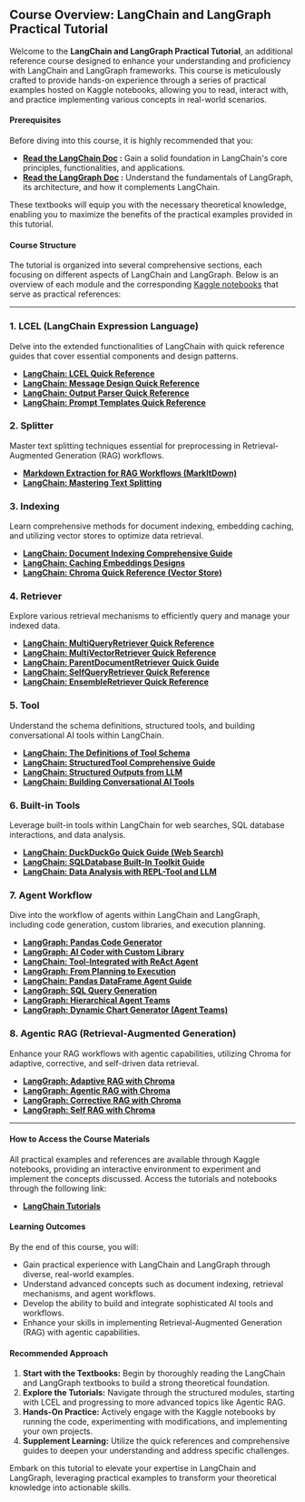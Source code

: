 ## Course Overview: LangChain and LangGraph Practical Tutorial

Welcome to the **LangChain and LangGraph Practical Tutorial**, an additional reference course designed to enhance your understanding and proficiency with LangChain and LangGraph frameworks. This course is meticulously crafted to provide hands-on experience through a series of practical examples hosted on Kaggle notebooks, allowing you to read, interact with, and practice implementing various concepts in real-world scenarios.

#### **Prerequisites**
Before diving into this course, it is highly recommended that you:
- **[Read the LangChain Doc](https://python.langchain.com/docs/tutorials/) :** Gain a solid foundation in LangChain's core principles, functionalities, and applications.
- **[Read the LangGraph Doc](https://langchain-ai.github.io/langgraph/tutorials/) :** Understand the fundamentals of LangGraph, its architecture, and how it complements LangChain.

These textbooks will equip you with the necessary theoretical knowledge, enabling you to maximize the benefits of the practical examples provided in this tutorial.

#### **Course Structure**
The tutorial is organized into several comprehensive sections, each focusing on different aspects of LangChain and LangGraph. Below is an overview of each module and the corresponding [Kaggle notebooks](https://www.kaggle.com/ksmooi) that serve as practical references:

---

### **1. LCEL (LangChain Expression Language)**
Delve into the extended functionalities of LangChain with quick reference guides that cover essential components and design patterns.

- **[LangChain: LCEL Quick Reference](https://www.kaggle.com/code/ksmooi/langchain-lcel-quick-reference)**
- **[LangChain: Message Design Quick Reference](https://www.kaggle.com/code/ksmooi/langchain-message-design-quick-reference)**
- **[LangChain: Output Parser Quick Reference](https://www.kaggle.com/code/ksmooi/langchain-output-parser-quick-reference)**
- **[LangChain: Prompt Templates Quick Reference](https://www.kaggle.com/code/ksmooi/langchain-prompt-templates-quick-reference)**

### **2. Splitter**
Master text splitting techniques essential for preprocessing in Retrieval-Augmented Generation (RAG) workflows.

- **[Markdown Extraction for RAG Workflows (MarkItDown)](https://www.kaggle.com/code/ksmooi/markdown-extraction-for-rag-workflows-markitdown)**
- **[LangChain: Mastering Text Splitting](https://www.kaggle.com/code/ksmooi/langchain-mastering-text-splitting)**

### **3. Indexing**
Learn comprehensive methods for document indexing, embedding caching, and utilizing vector stores to optimize data retrieval.

- **[LangChain: Document Indexing Comprehensive Guide](https://www.kaggle.com/code/ksmooi/langchain-document-indexing-comprehensive-guide)**
- **[LangChain: Caching Embeddings Designs](https://www.kaggle.com/code/ksmooi/langchain-caching-embeddings-designs)**
- **[LangChain: Chroma Quick Reference (Vector Store)](https://www.kaggle.com/code/ksmooi/langchain-chroma-quick-reference-vector-store)**

### **4. Retriever**
Explore various retrieval mechanisms to efficiently query and manage your indexed data.

- **[LangChain: MultiQueryRetriever Quick Reference](https://www.kaggle.com/code/ksmooi/langchain-multiqueryretriever-quick-reference)**
- **[LangChain: MultiVectorRetriever Quick Reference](https://www.kaggle.com/code/ksmooi/langchain-multivectorretriever-quick-reference)**
- **[LangChain: ParentDocumentRetriever Quick Guide](https://www.kaggle.com/code/ksmooi/langchain-parentdocumentretriever-quick-guide)**
- **[LangChain: SelfQueryRetriever Quick Reference](https://www.kaggle.com/code/ksmooi/langchain-selfqueryretriever-quick-reference)**
- **[LangChain: EnsembleRetriever Quick Reference](https://www.kaggle.com/code/ksmooi/langchain-ensembleretriever-quick-reference)**

### **5. Tool**
Understand the schema definitions, structured tools, and building conversational AI tools within LangChain.

- **[LangChain: The Definitions of Tool Schema](https://www.kaggle.com/code/ksmooi/langchain-the-definitions-of-tool-schema)**
- **[LangChain: StructuredTool Comprehensive Guide](https://www.kaggle.com/code/ksmooi/langchain-structuredtool-comprehensive-guide)**
- **[LangChain: Structured Outputs from LLM](https://www.kaggle.com/code/ksmooi/langchain-structured-outputs-from-llm)**
- **[LangChain: Building Conversational AI Tools](https://www.kaggle.com/code/ksmooi/langchain-building-conversational-ai-tools)**

### **6. Built-in Tools**
Leverage built-in tools within LangChain for web searches, SQL database interactions, and data analysis.

- **[LangChain: DuckDuckGo Quick Guide (Web Search)](https://www.kaggle.com/code/ksmooi/langchain-duckduckgo-quick-guide-web-search)**
- **[LangChain: SQLDatabase Built-In Toolkit Guide](https://www.kaggle.com/code/ksmooi/langchain-sqldatabase-built-in-toolkit-guide)**
- **[LangChain: Data Analysis with REPL-Tool and LLM](https://www.kaggle.com/code/ksmooi/langchain-data-analysis-with-repl-tool-and-llm)**

### **7. Agent Workflow**
Dive into the workflow of agents within LangChain and LangGraph, including code generation, custom libraries, and execution planning.

- **[LangGraph: Pandas Code Generator](https://www.kaggle.com/code/ksmooi/langgraph-pandas-code-generator)**
- **[LangGraph: AI Coder with Custom Library](https://www.kaggle.com/code/ksmooi/langgraph-ai-coder-with-custom-library)**
- **[LangChain: Tool-Integrated with ReAct Agent](https://www.kaggle.com/code/ksmooi/langchain-tool-integrated-with-react-agent)**
- **[LangGraph: From Planning to Execution](https://www.kaggle.com/code/ksmooi/langgraph-from-planning-to-execution)**
- **[LangChain: Pandas DataFrame Agent Guide](https://www.kaggle.com/code/ksmooi/langchain-pandas-dataframe-agent-guide)**
- **[LangGraph: SQL Query Generation](https://www.kaggle.com/code/ksmooi/langgraph-sql-query-generation)**
- **[LangGraph: Hierarchical Agent Teams](https://www.kaggle.com/code/ksmooi/langgraph-hierarchical-agent-teams)**
- **[LangGraph: Dynamic Chart Generator (Agent Teams)](https://www.kaggle.com/code/ksmooi/langgraph-dynamic-chart-generator-agent-teams)**

### **8. Agentic RAG (Retrieval-Augmented Generation)**
Enhance your RAG workflows with agentic capabilities, utilizing Chroma for adaptive, corrective, and self-driven data retrieval.

- **[LangGraph: Adaptive RAG with Chroma](https://www.kaggle.com/code/ksmooi/langgraph-adaptive-rag-with-chroma)**
- **[LangGraph: Agentic RAG with Chroma](https://www.kaggle.com/code/ksmooi/langgraph-agentic-rag-with-chroma)**
- **[LangGraph: Corrective RAG with Chroma](https://www.kaggle.com/code/ksmooi/langgraph-corrective-rag-with-chroma)**
- **[LangGraph: Self RAG with Chroma](https://www.kaggle.com/code/ksmooi/langgraph-self-rag-with-chroma)**

---

#### **How to Access the Course Materials**
All practical examples and references are available through Kaggle notebooks, providing an interactive environment to experiment and implement the concepts discussed. Access the tutorials and notebooks through the following link:

- **[LangChain Tutorials](https://python.langchain.com/docs/tutorials/)**

#### **Learning Outcomes**
By the end of this course, you will:
- Gain practical experience with LangChain and LangGraph through diverse, real-world examples.
- Understand advanced concepts such as document indexing, retrieval mechanisms, and agent workflows.
- Develop the ability to build and integrate sophisticated AI tools and workflows.
- Enhance your skills in implementing Retrieval-Augmented Generation (RAG) with agentic capabilities.

#### **Recommended Approach**
1. **Start with the Textbooks:** Begin by thoroughly reading the LangChain and LangGraph textbooks to build a strong theoretical foundation.
2. **Explore the Tutorials:** Navigate through the structured modules, starting with LCEL and progressing to more advanced topics like Agentic RAG.
3. **Hands-On Practice:** Actively engage with the Kaggle notebooks by running the code, experimenting with modifications, and implementing your own projects.
4. **Supplement Learning:** Utilize the quick references and comprehensive guides to deepen your understanding and address specific challenges.

Embark on this tutorial to elevate your expertise in LangChain and LangGraph, leveraging practical examples to transform your theoretical knowledge into actionable skills.

